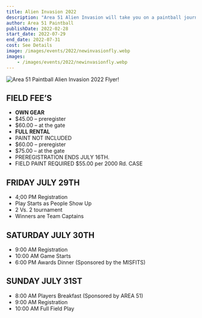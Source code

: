 ```yaml
---
title: Alien Invasion 2022
description: "Area 51 Alien Invasion will take you on a paintball journey you won't forget. Get ready to play all day, camp under the stars with friends, and create memories."
author: Area 51 Paintball
publishDate: 2022-02-28
start_date: 2022-07-29
end_date: 2022-07-31
cost: See Details
image: /images/events/2022/newinvasionfly.webp
images:
    - /images/events/2022/newinvasionfly.webp
---
```


![Area 51 Paintball Alien Invasion 2022 Flyer!](/images/events/2022/modal-invasion-flyer.webp "Area 51 Paintball - Alien Invasion 2022 Flyer")

## FIELD FEE’S

- **OWN GEAR**
- $45.00 – preregister
- $60.00 – at the gate
- **FULL RENTAL**
- PAINT NOT INCLUDED
- $60.00 – preregister
- $75.00 – at the gate
- PREREGISTRATION ENDS JULY 16TH.
- FIELD PAINT REQUIRED $55.00 per 2000 Rd. CASE

## FRIDAY JULY 29TH

- 4;00 PM Registration
- Play Starts as People Show Up
- 2 Vs. 2 tournament
- Winners are Team Captains


## SATURDAY JULY 30TH

- 9:00 AM Registration
- 10:00 AM Game Starts
- 6:00 PM Awards Dinner (Sponsored by the MISFITS)

## SUNDAY JULY 31ST

- 8:00 AM Players Breakfast (Sponsored by AREA 51)
- 9:00 AM Registration
- 10:00 AM Full Field Play